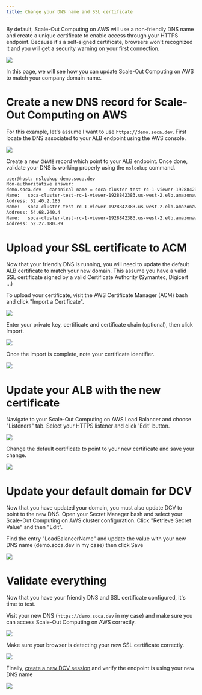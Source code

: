 ```yaml
---
title: Change your DNS name and SSL certificate
---
```


By default, Scale-Out Computing on AWS will use a non-friendly DNS name and create a unique certificate to enable access through your HTTPS endpoint. Because it's a self-signed certificate, browsers won't recognized it and you will get a security warning on your first connection. 

![](../imgs/cert-1.png)

In this page, we will see how you can update Scale-Out Computing on AWS to match your company domain name.
# Create a new DNS record for Scale-Out Computing on AWS
For this example, let's assume I want to use `https://demo.soca.dev`. First locate the DNS associated to your ALB endpoint using the AWS console.

![](../imgs/cert-2.png)

Create a new `CNAME` record which point to your ALB endpoint. Once done, validate your DNS is working properly using the `nslookup` command.

~~~bash
user@host: nslookup demo.soca.dev
Non-authoritative answer:
demo.soca.dev	canonical name = soca-cluster-test-rc-1-viewer-1928842383.us-west-2.elb.amazonaws.com.
Name:	soca-cluster-test-rc-1-viewer-1928842383.us-west-2.elb.amazonaws.com
Address: 52.40.2.185
Name:	soca-cluster-test-rc-1-viewer-1928842383.us-west-2.elb.amazonaws.com
Address: 54.68.240.4
Name:	soca-cluster-test-rc-1-viewer-1928842383.us-west-2.elb.amazonaws.com
Address: 52.27.180.89
~~~

# Upload your SSL certificate to ACM

Now that your friendly DNS is running, you will need to update the default ALB certificate to match your new domain. This assume you have a valid SSL certificate signed by a valid Certificate Authority (Symantec, Digicert ...)

To upload your certificate, visit the AWS Certificate Manager (ACM) bash and click "Import a Certificate".

![](../imgs/cert-3.png)

Enter your private key, certificate and certificate chain (optional), then click Import.

![](../imgs/cert-4.png)

Once the import is complete, note your certificate identifier.

![](../imgs/cert-5.png)

# Update your ALB with the new certificate

Navigate to your Scale-Out Computing on AWS Load Balancer and choose "Listeners" tab. Select your HTTPS listener and click 'Edit' button.

![](../imgs/cert-6.png)

Change the default certificate to point to your new certificate and save your change.

![](../imgs/cert-7.png)

# Update your default domain for DCV 

Now that you have updated your domain, you must also update DCV to point to the new DNS. Open your Secret Manager bash and select your Scale-Out Computing on AWS cluster configuration. Click "Retrieve Secret Value" and then "Edit". 

Find the entry "LoadBalancerName" and update the value with your new DNS name (demo.soca.dev in my case) then click Save

![](../imgs/cert-10.png)


# Validate everything

Now that you have your friendly DNS and SSL certificate configured, it's time to test.

Visit your new DNS (`https://demo.soca.dev` in my case) and make sure you can access Scale-Out Computing on AWS correctly.

![](../imgs/cert-8.png)

Make sure your browser is detecting your new SSL certificate correctly.

![](../imgs/cert-9.png)

Finally, [create a new DCV session](../../access-soca-cluster/#graphical-access-using-dcv) and verify the endpoint is using your new DNS name

![](../imgs/cert-11.png)


